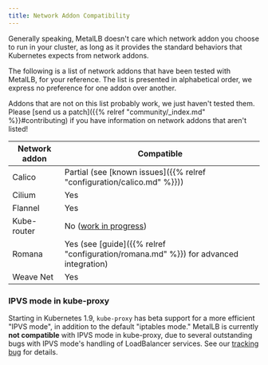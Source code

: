 ```yaml
---
title: Network Addon Compatibility
---
```


Generally speaking, MetalLB doesn't care which network addon you
choose to run in your cluster, as long as it provides the standard
behaviors that Kubernetes expects from network addons.

The following is a list of network addons that have been tested with
MetalLB, for your reference. The list is presented in alphabetical
order, we express no preference for one addon over another.

Addons that are not on this list probably work, we just haven't tested
them. Please
[send us a patch]({{% relref "community/_index.md" %}}#contributing) if you
have information on network addons that aren't listed!

Network addon | Compatible
--------------|---------------
Calico        | Partial (see [known issues]({{% relref "configuration/calico.md" %}}))
Cilium        | Yes
Flannel       | Yes
Kube-router   | No ([work in progress](https://github.com/google/metallb/issues/160))
Romana        | Yes (see [guide]({{% relref "configuration/romana.md" %}}) for advanced integration)
Weave Net     | Yes

### IPVS mode in kube-proxy

Starting in Kubernetes 1.9, `kube-proxy` has beta support for a more
efficient "IPVS mode", in addition to the default "iptables mode."
MetalLB is currently **not compatible** with IPVS mode in kube-proxy,
due to several outstanding bugs with IPVS mode's handling of
LoadBalancer services. See
our [tracking bug](https://github.com/google/metallb/issues/153) for
details.
